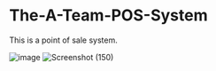 # The-A-Team-POS-System
This is a point of sale system.

![image](https://github.com/user-attachments/assets/dc3ccded-a52b-49f1-9670-64b01c60f235)
![Screenshot (150)](https://github.com/user-attachments/assets/d8729d14-2b46-4180-958e-70fc8e58d45d)


